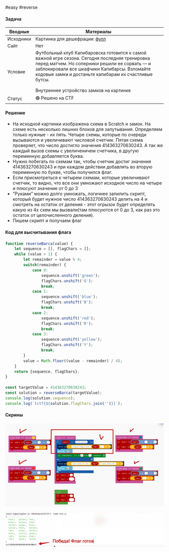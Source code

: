 #easy #reverse

#### Задача

| Вводные   | Материалы                                                                                                                                                                                                                                                                                                 |
| --------- | --------------------------------------------------------------------------------------------------------------------------------------------------------------------------------------------------------------------------------------------------------------------------------------------------------- |
| Исходники | Картинка для дешефрации: [фулл](./assets/barca.png)                                                                                                                                                                                                                                                       |
| Сайт      | Нет                                                                                                                                                                                                                                                                                                       |
| Условие   | Футбольный клуб Капибаровска готовится к самой важной игре сезона. Сегодня последняя тренировка перед матчем. Но соперники решили ее сорвать — и заблокировали все шкафчики Капибарсы. Взломайте кодовые замки и достаньте капибарам их счастливые бутсы.<br><br>Внутреннее устройство замков на картинке |
| Статус    | 🟢 Решено на CTF                                                                                                                                                                                                                                                                                          |

#### Решение

- На исходной картинки изображена схема в Scratch и замок. На схеме есть несколько лишних блоков для запутывания. Определяем только нужные - их пять. Четыре схемы, которые по очереди вызываются и увеличивают числовой счетчик. Пятая схема проверяет, что число достигло значения 414363270630243. А так же каждый вызов схемы с увеличеничем счетчика, в другую переменную добавляется буква. 
- Нужно побегать по схемам так, чтобы счетчик достиг значения 414363270630243 и при каждом действии добавлять во вторую переменную по букве, чтобы получился флаг.
- Если присмотреться к четырем схемам, которые увеличивают счетчик, то видно, что все они умножают исходное число на четыре и плюсуют значение от 0 до 3
- "Руками" можно долго умножать, логичнее запилить скрипт, который будет нужное число 414363270630243 делить на 4 и смотреть на остаток от деления - этот огрызок будет определять какую из 4х схем мы вызвали(там плюсуются от 0 до 3, как раз это остаток от целочисленного деления). 
- Пишем скрипт и получаем флаг

#### Код для высчитывания флага

```js
function reverseBarca(value) {
	let sequence = [], flagChars = [];
	while (value > 1) {
		let remainder = value % 4;
		switch(remainder) {
			case 0:
				sequence.unshift('green'); 
				flagChars.unshift('G');
				break;
			case 1:
				sequence.unshift('blue'); 
				flagChars.unshift('B');
				break;
			case 2:
				sequence.unshift('red'); 
				flagChars.unshift('R');
				break;
			case 3:
				sequence.unshift('yellow'); 
				flagChars.unshift('Y');
				break;
		}
		value = Math.floor((value - remainder) / 4);
	}
	return {sequence, flagChars};
}

const targetValue = 414363270630243;
const solution = reverseBarca(targetValue);
console.log(solution.sequence);
console.log(`tctf{${solution.flagChars.join('')}}`);
```

#### Скрины

![](./assets/image-29.webp)

![](./assets/image-30.webp)
